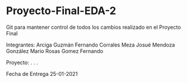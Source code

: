 # Proyecto-Final-EDA-2
Git para mantener control de todos los cambios realizado en el Proyecto Final

Integrantes:
  Arciga Guzmán Fernando
  Corrales Meza Josué
  Mendoza González Mario
  Rosas Gomez Fernando
  
 Proyecto:
  .
  .
  .
  
Fecha de Entrega 25-01-2021
